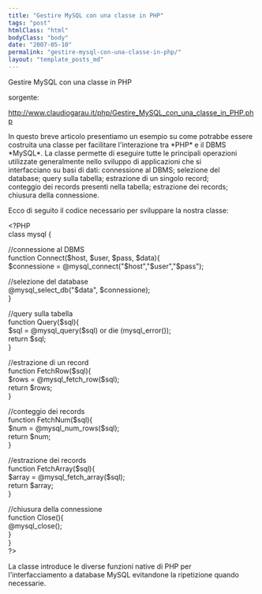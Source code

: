 ```yaml
---
title: "Gestire MySQL con una classe in PHP"
tags: "post"
htmlClass: "html"
bodyClass: "body"
date: "2007-05-10"
permalink: "gestire-mysql-con-una-classe-in-php/"
layout: "template_posts_md"
---
```

<p>Gestire MySQL con una classe in PHP</p>
<p>sorgente:</p>
<p><a href="http://www.claudiogarau.it/php/Gestire_MySQL_con_una_classe_in_PHP.php">http://www.claudiogarau.it/php/Gestire_MySQL_con_una_classe_in_PHP.php</a></p>
<p>In questo breve articolo presentiamo un esempio su come potrabbe essere <br />costruita una classe per facilitare l&#39;interazione tra *PHP* e il DBMS <br />*MySQL*. La classe permette di eseguire tutte le principali operazioni <br />utilizzate generalmente nello sviluppo di applicazioni che si <br />interfacciano su basi di dati: connessione al DBMS; selezione del <br />database; query sulla tabella; estrazione di un singolo record; <br />conteggio dei records presenti nella tabella; estrazione dei records; <br />chiusura della connessione.</p>
<p>Ecco di seguito il codice necessario per sviluppare la nostra classe:</p>
<p>&lt;?PHP<br />class mysql {</p>
<p>//connessione al DBMS<br /> function Connect($host, $user, $pass, $data){<br />  $connessione = @mysql_connect(&quot;$host&quot;,&quot;$user&quot;,&quot;$pass&quot;);</p>
<p>//selezione del database<br />  @mysql_select_db(&quot;$data&quot;, $connessione);<br />  }</p>
<p>//query sulla tabella <br /> function Query($sql){<br />  $sql = @mysql_query($sql) or die (mysql_error());<br />  return $sql;<br />  }</p>
<p>//estrazione di un record<br /> function FetchRow($sql){<br />  $rows = @mysql_fetch_row($sql);<br />  return $rows;<br />  }</p>
<p>//conteggio dei records<br /> function FetchNum($sql){<br />  $num = @mysql_num_rows($sql);<br />  return $num;<br />  }</p>
<p>//estrazione dei records  <br />  function FetchArray($sql){<br />  $array = @mysql_fetch_array($sql);<br />  return $array;<br />  }</p>
<p>//chiusura della connessione<br /> function Close(){<br />  @mysql_close();<br />  }<br />}<br />?&gt;</p>
<p>La classe introduce le diverse funzioni native di PHP per <br />l&#39;interfacciamento a database MySQL evitandone la ripetizione quando <br />necessarie.</p>
